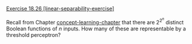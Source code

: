 [Exercise 18.26 \[linear-separability-exercise\]](18-26/)

Recall from
Chapter [concept-learning-chapter](#/) that there are
$2^{2^n}$ distinct Boolean functions of $n$ inputs. How many of
these are representable by a threshold perceptron?
